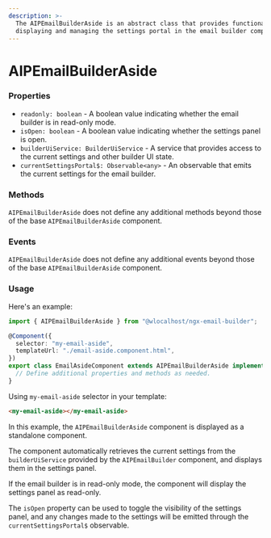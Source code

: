```yaml
---
description: >-
  The AIPEmailBuilderAside is an abstract class that provides functionality for
  displaying and managing the settings portal in the email builder component.
---
```


# AIPEmailBuilderAside

### Properties

* `readonly: boolean` - A boolean value indicating whether the email builder is in read-only mode.
* `isOpen: boolean` - A boolean value indicating whether the settings panel is open.
* `builderUiService: BuilderUiService` - A service that provides access to the current settings and other builder UI state.
* `currentSettingsPortal$: Observable<any>` - An observable that emits the current settings for the email builder.

### Methods

`AIPEmailBuilderAside` does not define any additional methods beyond those of the base `AIPEmailBuilderAside` component.

### Events

`AIPEmailBuilderAside` does not define any additional events beyond those of the base `AIPEmailBuilderAside` component.

### Usage

Here's an example:

```typescript
import { AIPEmailBuilderAside } from "@wlocalhost/ngx-email-builder";

@Component({
  selector: "my-email-aside",
  templateUrl: "./email-aside.component.html",
})
export class EmailAsideComponent extends AIPEmailBuilderAside implements OnInit {
  // Define additional properties and methods as needed.
}
```

Using `my-email-aside` selector in your template:

```html
<my-email-aside></my-email-aside>
```

In this example, the `AIPEmailBuilderAside` component is displayed as a standalone component.&#x20;

The component automatically retrieves the current settings from the `builderUiService` provided by the `AIPEmailBuilder` component, and displays them in the settings panel.&#x20;

If the email builder is in read-only mode, the component will display the settings panel as read-only.&#x20;

The `isOpen` property can be used to toggle the visibility of the settings panel, and any changes made to the settings will be emitted through the `currentSettingsPortal$` observable.
